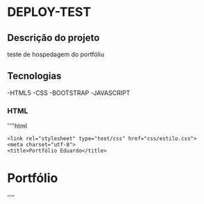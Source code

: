 # DEPLOY-TEST

## Descrição do projeto

teste de hospedagem do portfóliu

## Tecnologias
-HTML5
-CSS
-BOOTSTRAP
-JAVASCRIPT

### HTML
''''html

<!DOCTYPE html>
<html>
<head>
	<link rel="stylesheet" href="https://stackpath.bootstrapcdn.com/bootstrap/4.1.3/css/bootstrap.min.css" integrity="sha384-MCw98/SFnGE8fJT3GXwEOngsV7Zt27NXFoaoApmYm81iuXoPkFOJwJ8ERdknLPMO" crossorigin="anonymous">
   
	<link rel="stylesheet" type="text/css" href="css/estilo.css">
	<meta charset="utf-8">
	<title>Portfólio Eduardo</title>
</head>
<body>
  <h1>Portfólio</h1>
 </body>
 </html>
''''
